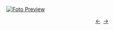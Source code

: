 [![Foto Preview](preview/n311.avif)](https://20essentials.github.io/project-000-311)

<div align="center" style="display: flex; justify-content: center;">
  <a  href="https://github.com/20essentials/project-000-310" target="_blank">&#8592;</a>
  &nbsp;&nbsp;
  <a  href="https://github.com/20essentials/project-000-312" target="_blank">&#8594;</a>
</div>
